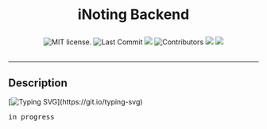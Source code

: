 # <p align="center"> iNoting Backend </p>
<div align="center"> 
<img src="https://img.shields.io/badge/license-MIT-blue.svg" alt="MIT license." /> 
<img src="https://img.shields.io/github/last-commit/mahendra-shah/inoting-backend?style=for-each-one&label=Last%20Commit" alt="Last Commit"> 
<img src="https://img.shields.io/github/stars/mahendra-shah/inoting-backend.svg" />
<img src="https://img.shields.io/github/contributors/mahendra-shah/inoting-backend.svg" alt="Contributors">
<img src="https://img.shields.io/github/forks/mahendra-shah/inoting-backend.svg">
<img src="https://img.shields.io/github/issues/mahendra-shah/inoting-backend.svg">
</div>
<br>
<hr>


## Description
[![Typing SVG](https://readme-typing-svg.herokuapp.com?font=Fira+Code&pause=1000&color=60A793&center=true&vCenter=true&multiline=true&random=true&width=435&lines=Documentation+will+be+updated+soon.)](https://git.io/typing-svg)

<kbd>in progress</kbd>
